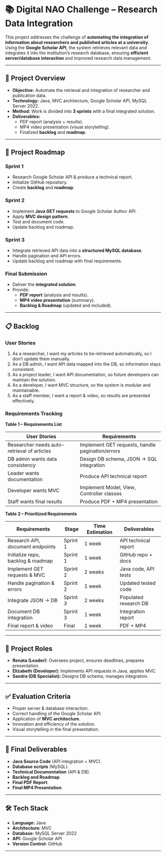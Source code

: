 # 📚 Digital NAO Challenge – Research Data Integration

This project addresses the challenge of **automating the integration of information about researchers and published articles at a university**.  
Using the **Google Scholar API**, the system retrieves relevant data and integrates it into the institution’s research database, ensuring **efficient server/database interaction** and improved research data management.

---

## 🚀 Project Overview

- **Objective:** Automate the retrieval and integration of researcher and publication data.  
- **Technology:** Java, MVC architecture, Google Scholar API, MySQL Server 2022.  
- **Method:** Work is divided into **3 sprints** with a final integrated solution.  
- **Deliverables:**  
  - PDF report (analysis + results).  
  - MP4 video presentation (visual storytelling).  
  - Finalized **backlog** and **roadmap**.

---

## 📅 Project Roadmap

### Sprint 1
- Research Google Scholar API & produce a technical report.  
- Initialize GitHub repository.  
- Create **backlog** and **roadmap**.  

### Sprint 2
- Implement **Java GET requests** to Google Scholar Author API.  
- Apply **MVC design pattern**.  
- Test and document code.  
- Update backlog and roadmap.  

### Sprint 3
- Integrate retrieved API data into a **structured MySQL database**.  
- Handle pagination and API errors.  
- Update backlog and roadmap with final requirements.  

### Final Submission
- Deliver the **integrated solution**.  
- Provide:  
  - **PDF report** (analysis and results).  
  - **MP4 video presentation** (summary).  
  - **Backlog & Roadmap** (updated and included).  

---

## 📋 Backlog

### User Stories
1. As a researcher, I want my articles to be retrieved automatically, so I don’t update them manually.  
2. As a DB admin, I want API data mapped into the DB, so information stays consistent.  
3. As a project leader, I want API documentation, so future developers can maintain the solution.  
4. As a developer, I want MVC structure, so the system is modular and maintainable.  
5. As a staff member, I want a report & video, so results are presented effectively.  

### Requirements Tracking

**Table 1 – Requirements List**

| User Stories | Requirements |
|--------------|--------------|
| Researcher needs auto-retrieval of articles | Implement GET requests, handle pagination/errors |
| DB admin wants data consistency | Design DB schema, JSON → SQL integration |
| Leader wants documentation | Produce API technical report |
| Developer wants MVC | Implement Model, View, Controller classes |
| Staff wants final results | Produce PDF + MP4 presentation |

**Table 2 – Prioritized Requirements**

| Requirements | Stage | Time Estimation | Deliverables |
|--------------|-------|-----------------|--------------|
| Research API, document endpoints | Sprint 1 | 1 week | API technical report |
| Initialize repo, backlog & roadmap | Sprint 1 | 1 week | GitHub repo + docs |
| Implement GET requests & MVC | Sprint 2 | 2 weeks | Java code, API tests |
| Handle pagination & errors | Sprint 2 | 1 week | Updated tested code |
| Integrate JSON → DB | Sprint 3 | 2 weeks | Populated research DB |
| Document DB integration | Sprint 3 | 1 week | Integration report |
| Final report & video | Final | 1 week | PDF + MP4 |

---

## 👥 Project Roles

- **Renata (Leader):** Oversees project, ensures deadlines, prepares presentation.  
- **Elizabeth (Developer):** Implements API requests in Java, applies MVC.  
- **Sandra (DB Specialist):** Designs DB schema, manages integration.  

---

## ✅ Evaluation Criteria

- Proper server & database interaction.  
- Correct handling of the Google Scholar API.  
- Application of **MVC architecture**.  
- Innovation and efficiency of the solution.  
- Visual storytelling in the final presentation.  

---

## 📂 Final Deliverables

- **Java Source Code** (API integration + MVC).  
- **Database scripts** (MySQL).  
- **Technical Documentation** (API & DB).  
- **Backlog and Roadmap**.  
- **Final PDF Report**.  
- **Final MP4 Presentation**.  

---

## 🛠️ Tech Stack

- **Language:** Java  
- **Architecture:** MVC  
- **Database:** MySQL Server 2022  
- **API:** Google Scholar API  
- **Version Control:** GitHub  

---
